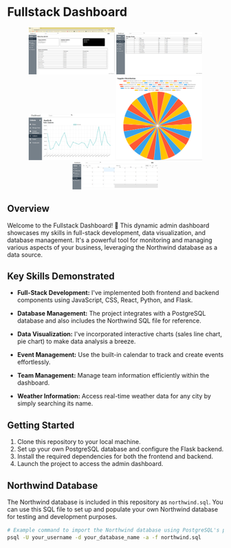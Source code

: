 # Fullstack Dashboard

<p align="center">
  <img src="images/screenshot1.png" alt="Screenshot 1" width="200">
  <img src="images/screenshot2.png" alt="Screenshot 2" width="200">
  <img src="images/screenshot3.png" alt="Screenshot 3" width="200">
  <img src="images/screenshot4.png" alt="Screenshot 4" width="200">
  <img src="images/screenshot5.png" alt="Screenshot 5" width="200">
</p>

## Overview

Welcome to the Fullstack Dashboard! 🚀 This dynamic admin dashboard showcases my skills in full-stack development, data visualization, and database management. 
It's a powerful tool for monitoring and managing various aspects of your business, leveraging the Northwind database as a data source.

## Key Skills Demonstrated

- **Full-Stack Development:** I've implemented both frontend and backend components using JavaScript, CSS, React, Python, and Flask.

- **Database Management:** The project integrates with a PostgreSQL database and also includes the Northwind SQL file for reference.

- **Data Visualization:** I've incorporated interactive charts (sales line chart, pie chart) to make data analysis a breeze.

- **Event Management:** Use the built-in calendar to track and create events effortlessly.

- **Team Management:** Manage team information efficiently within the dashboard.

- **Weather Information:** Access real-time weather data for any city by simply searching its name.

## Getting Started

1. Clone this repository to your local machine.
2. Set up your own PostgreSQL database and configure the Flask backend.
3. Install the required dependencies for both the frontend and backend.
4. Launch the project to access the admin dashboard.

## Northwind Database

The Northwind database is included in this repository as `northwind.sql`. You can use this SQL file to set up and populate your own Northwind database for testing and development purposes.

```bash
# Example command to import the Northwind database using PostgreSQL's psql command-line tool
psql -U your_username -d your_database_name -a -f northwind.sql
